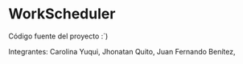 # WorkScheduler
 Código fuente del proyecto :´)
 
 Integrantes:
 Carolina Yuqui,
 Jhonatan Quito,
 Juan Fernando Benítez,
